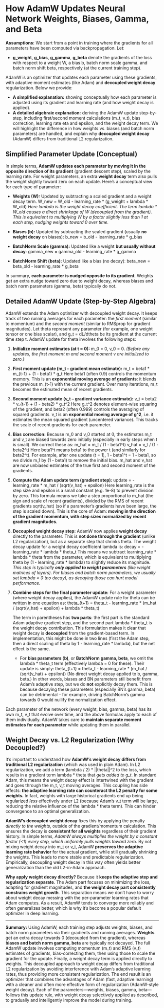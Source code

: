 # How AdamW Updates Neural Network Weights, Biases, Gamma, and Beta

**Assumptions:** We start from a point in training where the gradients for all parameters have been computed via backpropagation. Let:

* **g\_weight**, **g\_bias**, **g\_gamma**, **g\_beta** denote the gradients of the loss with respect to a weight W, a bias b, batch norm scale gamma, and batch norm shift beta, respectively (at the current training step).

AdamW is an optimizer that updates each parameter using these gradients, with adaptive moment estimates (like Adam) and **decoupled weight decay** regularization. Below we provide:

* **A simplified explanation:** showing conceptually how each parameter is adjusted using its gradient and learning rate (and how weight decay is applied).
* **A detailed algebraic explanation:** deriving the AdamW update step-by-step, including first/second moment calculations (m\_t, v\_t), bias correction, learning rate eta and epsilon, and the weight decay term. We will highlight the difference in how weights vs. biases (and batch norm parameters) are handled, and explain why **decoupled weight decay** (AdamW) differs from traditional L2 regularization.

## Simplified Parameter Update (Conceptual)

In simple terms, **AdamW updates each parameter by moving it in the opposite direction of its gradient** (gradient descent step), scaled by the learning rate. For weight parameters, an extra **weight decay** term also pulls the weight slightly toward zero on each update. Here’s a conceptual view for each type of parameter:

* **Weights (W):** Updated by subtracting a scaled gradient and a weight decay term.
  W\_new = W\_old - learning\_rate \* (g\_weight + lambda \* W\_old)
  *Here lambda is the weight decay coefficient. The term lambda \* W\_old causes a direct shrinkage of W (decoupled from the gradient). This is equivalent to multiplying W by a factor slightly less than 1 at each step, nudging weights toward 0 over time.*

* **Biases (b):** Updated by subtracting the scaled gradient (usually **no weight decay** on biases):
  b\_new = b\_old - learning\_rate \* g\_bias

* **BatchNorm Scale (gamma):** Updated like a weight **but usually without decay**:
  gamma\_new = gamma\_old - learning\_rate \* g\_gamma

* **BatchNorm Shift (beta):** Updated like a bias (no decay):
  beta\_new = beta\_old - learning\_rate \* g\_beta

In summary, **each parameter is nudged opposite to its gradient**. Weights get an extra nudge toward zero due to weight decay, whereas biases and batch norm parameters (gamma, beta) typically do not.

## Detailed AdamW Update (Step-by-Step Algebra)

AdamW extends the Adam optimizer with decoupled weight decay. It keeps track of two running averages for each parameter: the *first moment* (similar to momentum) and the *second moment* (similar to RMSprop for gradient magnitudes). Let theta represent any parameter (for example, one weight tensor or one bias scalar), and g\_t = dL/dtheta be its gradient at the current time step t. AdamW update for theta involves the following steps:

1. **Initialize moment estimates (at t = 0):** m\_0 = 0, v\_0 = 0.
   *(Before any updates, the first moment m and second moment v are initialized to zero.)*

2. **First moment update (m\_t – gradient mean estimate):**
   m\_t = beta1 \* m\_{t-1} + (1 - beta1) \* g\_t
   Here beta1 (often 0.9) controls the momentum memory. This is an **exponential moving average of gradients**: it blends the previous m\_{t-1} with the current gradient. Over many iterations, m\_t becomes the estimated mean of recent gradients.

3. **Second moment update (v\_t – gradient variance estimate):**
   v\_t = beta2 \* v\_{t-1} + (1 - beta2) \* g\_t^2
   Here g\_t^2 denotes element-wise squaring of the gradient, and beta2 (often 0.999) controls the averaging of squared gradients. v\_t is an **exponential moving average of g^2**, i.e. it estimates the mean squared gradient (uncentered variance). This tracks the scale of recent gradients for each parameter.

4. **Bias correction:**
   Because m\_0 and v\_0 started at 0, the estimates m\_t and v\_t are biased towards zero initially (especially in early steps when t is small). We correct these as:
   m\_hat = m\_t / (1 - beta1^t)
   v\_hat = v\_t / (1 - beta2^t)
   Here beta1^t means beta1 to the power t (and similarly for beta2^t). For example, after one update (t = 1), 1 - beta1^t = 1 - beta1, so we divide m\_1 by (1 - beta1) to remove the initial bias. m\_hat and v\_hat are now unbiased estimates of the true first and second moment of the gradients.

5. **Compute the Adam update term (gradient step):**
   update = -learning\_rate \* m\_hat / (sqrt(v\_hat) + epsilon)
   Here learning\_rate is the step size and epsilon is a small constant (e.g. 1e-8) to prevent division by zero. This formula means we take a step proportional to m\_hat (the sign and scale of recent gradients), divided by the RMS of recent gradients sqrt(v\_hat) (so if a parameter’s gradients have been large, the step is scaled down). This is the core of Adam: **moving in the direction of the gradient momentum, with step sizes normalized by recent gradient magnitudes**.

6. **Decoupled weight decay step:**
   AdamW now applies **weight decay** directly to the parameter. This is **not done through the gradient** (unlike L2 regularization), but as a separate step that shrinks theta. The weight decay update for a weight decay coefficient lambda is:
   decay = -learning\_rate \* lambda \* theta\_t
   This means we subtract learning\_rate \* lambda \* theta from the parameter, which is equivalent to multiplying theta by (1 - learning\_rate \* lambda) to slightly reduce its magnitude. *This step is typically **only applied to weight parameters** (like weight matrices of layers). For biases and batch norm parameters, we usually set lambda = 0 (no decay), as decaying those can hurt model performance.*

7. **Combine steps for the final parameter update:**
   For a weight parameter (where weight decay applies), the AdamW update rule for theta can be written in one equation as:
   theta\_{t+1} = theta\_t - learning\_rate \* (m\_hat / (sqrt(v\_hat) + epsilon) + lambda \* theta\_t)

   The term in parentheses has **two parts**: the first part is the standard Adam adaptive gradient step, and the second part lambda \* theta\_t is the weight decay contribution. This formulation makes it clear that weight decay is **decoupled** from the gradient-based term. In implementation, this might be done in two lines (first the Adam step, then a direct scaling of theta by 1 - learning\_rate \* lambda), but the net effect is the same.

   * For **bias parameters (b)**, or **BatchNorm gamma, beta**, we omit the lambda \* theta\_t term (effectively lambda = 0 for these). Their update is simply:
     theta\_{t+1} = theta\_t - learning\_rate \* (m\_hat / (sqrt(v\_hat) + epsilon))
     (No direct weight decay applied to b, gamma, beta.) In other words, biases and BN parameters still benefit from Adam’s adaptive step, but we do **not** explicitly decay them. This is because decaying these parameters (especially BN’s gamma, beta) can be detrimental – for example, driving BatchNorm’s gamma towards 0 would nullify the normalization effect.

Each parameter of the network (every weight, bias, gamma, beta) has its own m\_t, v\_t that evolve over time, and the above formulas apply to each of them individually. AdamW takes care to **maintain separate moment estimates for each parameter** while updating them in parallel.

## Weight Decay vs. L2 Regularization (Why Decoupled?)

It’s important to understand how **AdamW’s weight decay differs from traditional L2 regularization** (which was used in plain Adam). In L2 regularization, we add a term (lambda / 2) \* ||theta||^2 to the loss, which results in a gradient term lambda \* theta that *gets added to g\_t*. In standard Adam, this means the weight decay effect is intertwined with the gradient and goes through the m\_t, v\_t moving averages. This coupling has side effects: **the adaptive learning rate can counteract the L2 penalty for some weights.** In fact, weights with large historical gradients end up being regularized *less* effectively under L2 (because Adam’s v\_t term will be large, reducing the relative influence of the lambda \* theta term). This can hinder convergence to an optimal generalization.

**AdamW’s decoupled weight decay** fixes this by applying the penalty *directly to the weights*, outside of the gradient/momentum calculation. This ensures the decay is **consistent for all weights** regardless of their gradient history. In simple terms, *AdamW always multiplies the weight by a constant factor (<1) every step, which uniformly pulls weights toward zero*. By not mixing weight decay into m\_t or v\_t, AdamW **preserves the adaptive learning rate behavior** for the actual gradient, while still gradually shrinking the weights. This leads to more stable and predictable regularization. Empirically, decoupling weight decay in this way often yields better generalization than the old L2-in-Adam approach.

**Why apply weight decay directly?** Because it **keeps the adaptive step and regularization separate**. The Adam part focuses on minimizing the loss, adapting for gradient magnitudes, and **the weight decay part consistently constrains weight growth**. This separation means we don’t have to worry about weight decay messing with the per-parameter learning rates that Adam computes. As a result, AdamW tends to converge more reliably and often generalizes better, which is why it’s become a popular default optimizer in deep learning.

---

**Summary:** Using AdamW, each training step adjusts weights, biases, and batch norm parameters via their gradients and running averages. **Weights** get an extra decay towards 0 (decoupled from the gradient), whereas **biases and batch norm gamma, beta** are typically not decayed. The full AdamW update involves computing momentum (m\_t) and RMS (v\_t) estimates of gradients, bias-correcting them, then using those to scale the gradient for the update. Finally, a weight decay term is applied directly to weights. This decoupled approach to weight decay differs from traditional L2 regularization by avoiding interference with Adam’s adaptive learning rates, thus providing more consistent regularization. The end result is an optimizer that combines the advantages of Adam (fast, adaptive learning) with a cleaner and often more effective form of regularization (AdamW-style weight decay). Each of the parameters—weights, biases, gamma, beta—follows this update rule, with weight decay selectively applied as described, to gradually and intelligently improve the model during training.